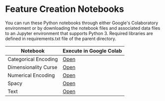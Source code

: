# Feature Creation Notebooks
You can run these Python notebooks through either Google's Colaboratory environment or by downloading the notebook files and associated data files to an Jupyter environment that supports Python 3.  Required libraries are defined in requirements.txt file of the parent directory.

| Notebook|  Execute in Google Colab |
|-|-|
| Categorical Encoding | [Open](http://colab.research.google.com/github/slankas/DataScienceNotebooks/blob/master/FeatureCreation/CategoricalEncoding.ipynb)  |
| Dimensionality Curse | [Open](http://colab.research.google.com/github/slankas/DataScienceNotebooks/blob/master/FeatureCreation/DistanceAndDimensionalityCurse.ipynb)  |
| Numerical Encoding | [Open](http://colab.research.google.com/github/slankas/DataScienceNotebooks/blob/master/FeatureCreation/NumericalEncoding.ipynb)  |
| Spacy | [Open](http://colab.research.google.com/github/slankas/DataScienceNotebooks/blob/master/FeatureCreation/Spacy.ipynb)  |
| Text | [Open](http://colab.research.google.com/github/slankas/DataScienceNotebooks/blob/master/FeatureCreation/Text.ipynb)  |
